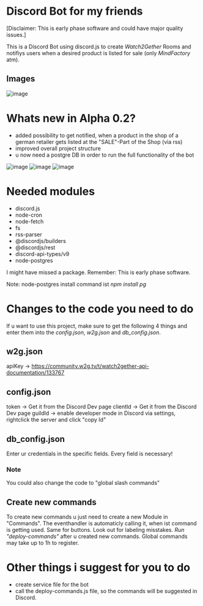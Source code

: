 # Discord Bot for my friends
[Disclaimer: This is early phase software and could have major quality issues.]

This is a Discord Bot using discord.js to create *Watch2Gether* Rooms and notifiys users when a desired product is listed for sale (only *MindFactory* atm).

## Images
![image](https://user-images.githubusercontent.com/45147025/151826184-1ded7f77-bb1f-4338-8601-706f6bdb2484.png)


# Whats new in Alpha 0.2?
* added possibility to get notified, when a product in the shop of a german retailer gets listed at the "SALE"-Part of the Shop (via rss)
* improved overall project structure
* u now need a postgre DB in order to run the full functionality of the bot

![image](https://user-images.githubusercontent.com/45147025/151825910-c1af3e10-b063-4853-8f47-83e3f5d0986b.png)
![image](https://user-images.githubusercontent.com/45147025/151826095-a8243989-f1ee-4327-95f8-764f3def537b.png)
![image](https://user-images.githubusercontent.com/45147025/151826139-5315bd46-c979-40b5-af29-aae01d2bb5e2.png)

# Needed modules
* discord.js
* node-cron
* node-fetch
* fs
* rss-parser
* @discordjs/builders
* @discordjs/rest
* discord-api-types/v9
* node-postgres

I might have missed a package. Remember: This is early phase software.

Note: node-postgres install command ist *npm install pg*

# Changes to the code you need to do

If u want to use this project, make sure to get the following 4 things
and enter them into the *config.json*, *w2g.json* and *db_config.json*.

## w2g.json
apiKey -> https://community.w2g.tv/t/watch2gether-api-documentation/133767

## config.json
token -> Get it from the Discord Dev page
clientId -> Get it from the Discord Dev page
guildId -> enable developer mode in Discord via settings, rightclick the server and click "copy Id"

## db_config.json
Enter ur credentials in the specific fields. Every field is necessary!

### Note
You could also change the code to "global slash commands"

## Create new commands
To create new commands u just need to create a new Module in "Commands". The
eventhandler is automaticly calling it, when ist command is getting used.
Same for buttons. Look out for labeling misstakes.
*Run "deploy-commands"* after u created new commands. Global commands may take up to 1h to register.

# Other things i suggest for you to do
* create service file for the bot
* call the deploy-commands.js file, so the commands will be suggested in Discord.
